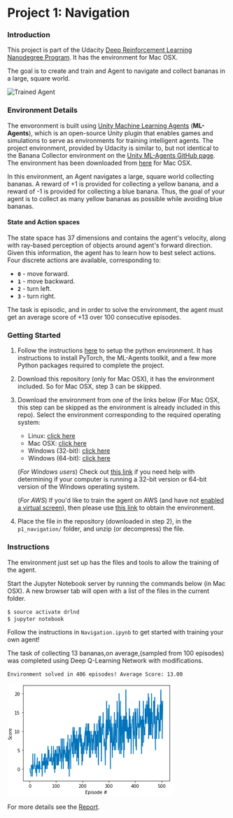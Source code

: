 [//]: # (Image References)

[image1]: https://user-images.githubusercontent.com/10624937/42135619-d90f2f28-7d12-11e8-8823-82b970a54d7e.gif "Trained Agent"

[image2]: Score_plot.png "Score Plot"

# Project 1: Navigation

### Introduction

This project is part of the Udacity [Deep Reinforcement Learning Nanodegree Program](https://www.udacity.com/course/deep-reinforcement-learning-nanodegree--nd893). It has the environment for Mac OSX. 

The goal is to create and train and Agent to navigate and collect bananas in a large, square world.  

![Trained Agent][image1]

### Environment Details

The envoronment is built using [Unity Machine Learning Agents](https://github.com/Unity-Technologies/ml-agents) (**ML-Agents**), which is an open-source Unity plugin that enables games and simulations to serve as environments for training intelligent agents. 
The project environment, provided by Udacity is similar to, but not identical to the Banana Collector environment on the [Unity ML-Agents GitHub page](https://github.com/Unity-Technologies/ml-agents). The environment has been downloaded from [here](https://s3-us-west-1.amazonaws.com/udacity-drlnd/P1/Banana/Banana.app.zip) for Mac OSX.

In this environment, an Agent navigates a large, square world collecting bananas. A reward of +1 is provided for collecting a yellow banana, and a reward of -1 is provided for collecting a blue banana.  Thus, the goal of your agent is to collect as many yellow bananas as possible while avoiding blue bananas.

#### State and Action spaces

The state space has 37 dimensions and contains the agent's velocity, along with ray-based perception of objects around agent's forward direction.  Given this information, the agent has to learn how to best select actions.  Four discrete actions are available, corresponding to:
- **`0`** - move forward.
- **`1`** - move backward.
- **`2`** - turn left.
- **`3`** - turn right.

The task is episodic, and in order to solve the environment, the agent must get an average score of +13 over 100 consecutive episodes.

### Getting Started

1. Follow the instructions [here](https://github.com/udacity/Value-based-methods#dependencies) to setup the python environment. It has instructions to install PyTorch, the ML-Agents toolkit, and a few more Python packages required to complete the project.
2. Download this repository (only for Mac OSX), it has the environment included. So for Mac OSX, step 3 can be skipped.
3. Download the environment from one of the links below (For Mac OSX, this step can be skipped as the environment is already included in this repo).  Select the environment corresponding to the required operating system:
    - Linux: [click here](https://s3-us-west-1.amazonaws.com/udacity-drlnd/P1/Banana/Banana_Linux.zip)
    - Mac OSX: [click here](https://s3-us-west-1.amazonaws.com/udacity-drlnd/P1/Banana/Banana.app.zip)
    - Windows (32-bit): [click here](https://s3-us-west-1.amazonaws.com/udacity-drlnd/P1/Banana/Banana_Windows_x86.zip)
    - Windows (64-bit): [click here](https://s3-us-west-1.amazonaws.com/udacity-drlnd/P1/Banana/Banana_Windows_x86_64.zip)
    
    (_For Windows users_) Check out [this link](https://support.microsoft.com/en-us/help/827218/how-to-determine-whether-a-computer-is-running-a-32-bit-version-or-64) if you need help with determining if your computer is running a 32-bit version or 64-bit version of the Windows operating system.

    (_For AWS_) If you'd like to train the agent on AWS (and have not [enabled a virtual screen](https://github.com/Unity-Technologies/ml-agents/blob/master/docs/Training-on-Amazon-Web-Service.md)), then please use [this link](https://s3-us-west-1.amazonaws.com/udacity-drlnd/P1/Banana/Banana_Linux_NoVis.zip) to obtain the environment.

4. Place the file in the repository (downloaded in step 2), in the `p1_navigation/` folder, and unzip (or decompress) the file. 

### Instructions

The environment just set up has the files and tools to allow the training of the agent.

Start the Jupyter Notebook server by running the commands below (in Mac OSX). A new browser tab will open with a list of the files in the current folder.

```
$ source activate drlnd
$ jupyter notebook
```

Follow the instructions in `Navigation.ipynb` to get started with training your own agent!  

The task of collecting 13 bananas,on average,(sampled from 100 episodes) was completed using Deep Q-Learning Network with modifications.

```
Environment solved in 406 episodes!	Average Score: 13.00
```
![Score Plot][image2]

For more details see the [Report](https://github.com/tamoghna21/DeepRL-Project-Navigation/blob/main/Report.pdf).
